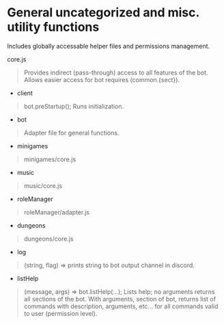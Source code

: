 # General uncategorized and misc. utility functions

Includes globally accessable helper files and permissions management.

core.js
> Provides indirect (pass-through) access to all features of the bot. Allows easier access for bot requires (common.{sect}).

* client
> bot.preStartup(); Runs initialization.
* bot
> Adapter file for general functions.
* minigames
> minigames/core.js
* music
> music/core.js
* roleManager
> roleManager/adapter.js
* dungeons
> dungeons/core.js
* log
> (string, flag) => prints string to bot output channel in discord.
* listHelp
> (message, args) => bot.listHelp(...); Lists help; no arguments returns all sections of the bot. With arguments, section of bot, returns list of commands with description, arguments, etc... for all commands valid to user (permission level).